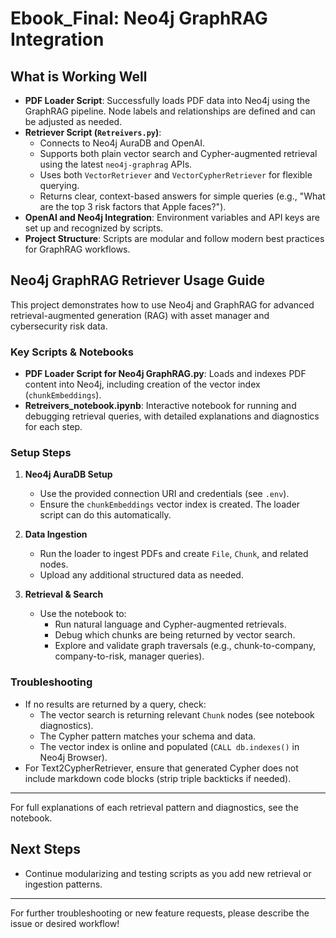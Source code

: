 # Ebook_Final: Neo4j GraphRAG Integration

## What is Working Well

- **PDF Loader Script**: Successfully loads PDF data into Neo4j using the GraphRAG pipeline. Node labels and relationships are defined and can be adjusted as needed.
- **Retriever Script (`Retreivers.py`)**:
  - Connects to Neo4j AuraDB and OpenAI.
  - Supports both plain vector search and Cypher-augmented retrieval using the latest `neo4j-graphrag` APIs.
  - Uses both `VectorRetriever` and `VectorCypherRetriever` for flexible querying.
  - Returns clear, context-based answers for simple queries (e.g., "What are the top 3 risk factors that Apple faces?").
- **OpenAI and Neo4j Integration**: Environment variables and API keys are set up and recognized by scripts.
- **Project Structure**: Scripts are modular and follow modern best practices for GraphRAG workflows.

## Neo4j GraphRAG Retriever Usage Guide

This project demonstrates how to use Neo4j and GraphRAG for advanced retrieval-augmented generation (RAG) with asset manager and cybersecurity risk data.

### Key Scripts & Notebooks

- **PDF Loader Script for Neo4j GraphRAG.py**: Loads and indexes PDF content into Neo4j, including creation of the vector index (`chunkEmbeddings`).
- **Retreivers_notebook.ipynb**: Interactive notebook for running and debugging retrieval queries, with detailed explanations and diagnostics for each step.

### Setup Steps

1. **Neo4j AuraDB Setup**
   - Use the provided connection URI and credentials (see `.env`).
   - Ensure the `chunkEmbeddings` vector index is created. The loader script can do this automatically.

2. **Data Ingestion**
   - Run the loader to ingest PDFs and create `File`, `Chunk`, and related nodes.
   - Upload any additional structured data as needed.

3. **Retrieval & Search**
   - Use the notebook to:
     - Run natural language and Cypher-augmented retrievals.
     - Debug which chunks are being returned by vector search.
     - Explore and validate graph traversals (e.g., chunk-to-company, company-to-risk, manager queries).

### Troubleshooting

- If no results are returned by a query, check:
  - The vector search is returning relevant `Chunk` nodes (see notebook diagnostics).
  - The Cypher pattern matches your schema and data.
  - The vector index is online and populated (`CALL db.indexes()` in Neo4j Browser).
- For Text2CypherRetriever, ensure that generated Cypher does not include markdown code blocks (strip triple backticks if needed).

---

For full explanations of each retrieval pattern and diagnostics, see the notebook.

## Next Steps

- Continue modularizing and testing scripts as you add new retrieval or ingestion patterns.

---

For further troubleshooting or new feature requests, please describe the issue or desired workflow!
